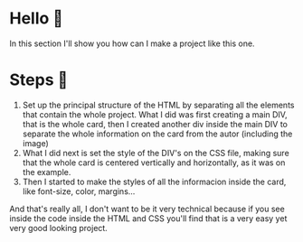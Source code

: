 # Hello 👋
In this section I'll show you how can I make a project like this one.
# Steps 👣
1) Set up the principal structure of the HTML by separating all the elements that contain the whole project. What I did was first creating a main DIV, that is the whole card, then I created another div inside the main DIV to separate the whole information on the card from the autor (including the image)
2) What I did next is set the style of the DIV's on the CSS file, making sure that the whole card is centered vertically and horizontally, as it was on the example.
3) Then I started to make the styles of all the informacion inside the card, like font-size, color, margins...

And that's really all, I don't want to be it very technical because if you see inside the code inside the HTML and CSS you'll find that is a very easy yet very good looking project.
